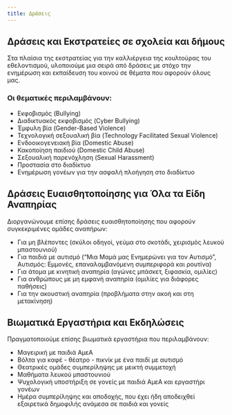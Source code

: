 ```yaml
---
title: Δράσεις
---
```


## Δράσεις και Εκστρατείες σε σχολεία και δήμους
Στα πλαίσια της εκστρατείας για την καλλιέργεια της κουλτούρας του εθελοντισμού, υλοποιούμε μια σειρά από δράσεις με στόχο την ενημέρωση και εκπαίδευση του κοινού σε θέματα που αφορούν όλους μας. 

### Οι θεματικές περιλαμβάνουν:
- Εκφοβισμός (Bullying)
- Διαδικτυακός εκφοβισμός (Cyber Bullying)
- Έμφυλη βία (Gender-Based Violence)
- Τεχνολογική σεξουαλική βία (Technology Facilitated Sexual Violence)
- Ενδοοικογενειακή βία (Domestic Abuse)
- Κακοποίηση παιδιού (Domestic Child Abuse)
- Σεξουαλική παρενόχληση (Sexual Harassment)
- Προστασία στο διαδίκτυο
- Ενημέρωση γονέων για την ασφαλή πλοήγηση στο διαδίκτυο

## Δράσεις Ευαισθητοποίησης για Όλα τα Είδη Αναπηρίας
Διοργανώνουμε επίσης δράσεις ευαισθητοποίησης που αφορούν συγκεκριμένες ομάδες αναπήρων:
- Για μη βλέποντες (σκύλοι οδηγοί, γεύμα στο σκοτάδι, χειρισμός λευκού μπαστουνιού)
- Για παιδιά με αυτισμό (“Μια Μαμά μας Ενημερώνει για τον Αυτισμό”, Αυτισμός: Εμμονές, επαναλαμβανόμενη συμπεριφορά και ρουτίνα)
- Για άτομα με κινητική αναπηρία (αγώνες μπάσκετ, ξιφασκία, ομιλίες)
- Για ανθρώπους με μη εμφανή αναπηρία (ομιλίες για διάφορες παθήσεις)
- Για την ακουστική αναπηρία (προβλήματα στην ακοή και στη μετακίνηση)

## Βιωματικά Εργαστήρια και Εκδηλώσεις
Πραγματοποιούμε επίσης βιωματικά εργαστήρια που περιλαμβάνουν:
- Μαγειρική με παιδιά ΑμεΑ
- Βόλτα για καφέ - θέατρο - πικνίκ με ένα παιδί με αυτισμό
- Θεατρικές ομάδες συμπερίληψης με μεικτή συμμετοχή
- Μαθήματα λευκού μπαστουνιού
- Ψυχολογική υποστήριξη σε γονείς με παιδιά ΑμεΑ και εργαστήρι γονέων
- Ημέρα συμπερίληψης και αποδοχής, που έχει ήδη αποδειχθεί εξαιρετικά δημοφιλής ανάμεσα σε παιδιά και γονείς
